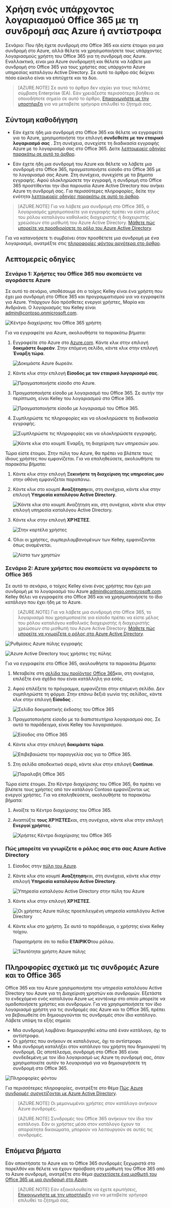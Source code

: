 <properties
    pageTitle="Κοινή χρήση ενός ενιαίου μισθωτή Azure AD στις συνδρομές του Office 365 και το Azure | Microsoft Azure"
    description="Μάθετε πώς μπορείτε να κάνετε κοινή χρήση Azure AD μισθωτή του Office 365 και τους χρήστες με τη συνδρομή σας Azure, ή αντίστροφα"
    services=""
    documentationCenter=""
    authors="JiangChen79"
    manager="mbaldwin"
    editor=""
    tags="billing,top-support-issue"/>

<tags
    ms.service="billing"
    ms.workload="na"
    ms.tgt_pltfrm="ibiza"
    ms.devlang="na"
    ms.topic="article"
    ms.date="08/17/2016"
    ms.author="cjiang"/>

# <a name="use-an-existing-office-365-account-with-your-azure-subscription-or-vice-versa"></a>Χρήση ενός υπάρχοντος λογαριασμού Office 365 με τη συνδρομή σας Azure ή αντίστροφα
Σενάριο: Που ήδη έχετε συνδρομή στο Office 365 και είστε έτοιμοι για μια συνδρομή στο Azure, αλλά θέλετε να χρησιμοποιήσετε τους υπάρχοντες λογαριασμούς χρήστη του Office 365 για τη συνδρομή σας Azure. Εναλλακτικά, είναι μια Azure συνδρομητή και θέλετε να λάβετε μια συνδρομή στο Office 365 για τους χρήστες σας υπάρχοντα Azure υπηρεσίας καταλόγου Active Directory. Σε αυτό το άρθρο σάς δείχνει πόσο εύκολο είναι να επιτύχετε και τα δύο.

> [AZURE.NOTE] Σε αυτό το άρθρο δεν ισχύει για τους πελάτες σύμβαση Enterprise (EA). Εάν χρειάζεστε περισσότερη βοήθεια σε οποιοδήποτε σημείο σε αυτό το άρθρο, [Επικοινωνήστε με την υποστήριξη](https://portal.azure.com/?#blade/Microsoft_Azure_Support/HelpAndSupportBlade) για να μεταβείτε γρήγορα επιλυθεί το ζήτημά σας.


## <a name="quick-guidance"></a>Σύντομη καθοδήγηση

- Εάν έχετε ήδη μια συνδρομή στο Office 365 και θέλετε να εγγραφείτε για το Azure, χρησιμοποιήστε την επιλογή **συνδεθείτε με τον εταιρικό λογαριασμό σας** . Στη συνέχεια, συνεχίστε τη διαδικασία εγγραφής Azure με το λογαριασμό σας στο Office 365. Δείτε [λεπτομερείς οδηγίες παρακάτω σε αυτό το άρθρο](#s1).

- Εάν έχετε ήδη μια συνδρομή του Azure και θέλετε να λάβετε μια συνδρομή στο Office 365, πραγματοποιήστε είσοδο στο Office 365 με το λογαριασμό σας Azure. Στη συνέχεια, συνεχίστε με τα βήματα εγγραφής. Αφού ολοκληρώσετε την εγγραφή, η συνδρομή στο Office 365 προστίθενται την ίδια παρουσία Azure Active Directory που ανήκει Azure τη συνδρομή σας. Για περισσότερες πληροφορίες, δείτε την ενότητα [λεπτομερείς οδηγίες παρακάτω σε αυτό το άρθρο](#s2).

>[AZURE.NOTE] Για να λάβετε μια συνδρομή στο Office 365, ο λογαριασμός χρησιμοποιείτε για εγγραφής πρέπει να είστε μέλος του ρόλου καταλόγου καθολικός διαχειριστής ή διαχειριστής χρεώσεων στο μισθωτή του Azure Active Directory. [Μάθετε πώς μπορείτε να προσδιορίσετε το ρόλο του Azure Active Directory](#how-to-know-your-role-in-your-azure-active-directory).

Για να κατανοήσετε τι συμβαίνει όταν προσθέτετε μια συνδρομή με ένα λογαριασμό, ανατρέξτε στις [πληροφορίες φόντου αργότερα στο άρθρο](#background-information).

## <a name="detailed-steps"></a>Λεπτομερείς οδηγίες
<a id="s1"></a>
### <a name="scenario-1-office-365-users-who-plan-to-buy-azure"></a>Σενάριο 1: Χρήστες του Office 365 που σκοπεύετε να αγοράσετε Azure
Σε αυτό το σενάριο, υποθέσουμε ότι ο τοίχος Kelley είναι ένα χρήστη που έχει μια συνδρομή στο Office 365 και προγραμματισμού για να εγγραφείτε για Azure. Υπάρχουν δύο πρόσθετες ενεργοί χρήστες, Μαρία και Ανδριάνα. Ο λογαριασμός του Kelley είναι admin@contoso.onmicrosoft.com.

![Κέντρο διαχείρισης του Office 365 χρήστη](./media/billing-use-existing-office-365-account-azure-subscription/1-office365-users-admin-center.png)

Για να εγγραφείτε για Azure, ακολουθήστε τα παρακάτω βήματα:

1. Εγγραφείτε στο Azure στο [Azure.com](https://azure.microsoft.com/). Κάντε κλικ στην επιλογή **δοκιμάστε δωρεάν**. Στην επόμενη σελίδα, κάντε κλικ στην επιλογή **Έναρξη τώρα**.

    ![Δοκιμάστε Azure δωρεάν.](./media/billing-use-existing-office-365-account-azure-subscription/2-azure-signup-try-free.png)

2. Κάντε κλικ στην επιλογή **Είσοδος με τον εταιρικό λογαριασμό σας**.

    ![Πραγματοποιήστε είσοδο στο Azure.](./media/billing-use-existing-office-365-account-azure-subscription/3-sign-in-to-azure.png)

3. Πραγματοποιήστε είσοδο με λογαριασμό του Office 365. Σε αυτήν την περίπτωση, είναι Kelley του λογαριασμού στο Office 365.

    ![Πραγματοποιήστε είσοδο με λογαριασμό του Office 365.](./media/billing-use-existing-office-365-account-azure-subscription/4-sign-in-with-org-account.png)

4. Συμπληρώστε τις πληροφορίες και να ολοκληρώσετε τη διαδικασία εγγραφής.

    ![Συμπληρώστε τις πληροφορίες και να ολοκληρώσετε εγγραφής.](./media/billing-use-existing-office-365-account-azure-subscription/5-azure-sign-up-fill-information.png)

    ![Κάντε κλικ στο κουμπί Έναρξη, τη διαχείριση των υπηρεσιών μου.](./media/billing-use-existing-office-365-account-azure-subscription/6-azure-start-managing-my-service.png)

Τώρα είστε έτοιμοι. Στην πύλη του Azure, θα πρέπει να βλέπετε τους ίδιους χρήστες που εμφανίζεται. Για να επαληθεύσετε, ακολουθήστε τα παρακάτω βήματα:

1. Κάντε κλικ στην επιλογή **Ξεκινήστε τη διαχείριση της υπηρεσίας μου** στην οθόνη εμφανίζεται παραπάνω.
2. Κάντε κλικ στο κουμπί **Αναζήτηση**και, στη συνέχεια, κάντε κλικ στην επιλογή **Υπηρεσία καταλόγου Active Directory**.

    ![Κάντε κλικ στο κουμπί Αναζήτηση και, στη συνέχεια, κάντε κλικ στην επιλογή υπηρεσία καταλόγου Active Directory.](./media/billing-use-existing-office-365-account-azure-subscription/7-azure-portal-browse-ad.png)

3. Κάντε κλικ στην επιλογή **ΧΡΉΣΤΕΣ**.

    ![Στην καρτέλα χρήστες](./media/billing-use-existing-office-365-account-azure-subscription/8-azure-portal-ad-users-tab.png)

4. Όλοι οι χρήστες, συμπεριλαμβανομένων των Kelley, εμφανίζονται όπως αναμένεται.

    ![Λίστα των χρηστών](./media/billing-use-existing-office-365-account-azure-subscription/9-azure-portal-ad-users.png)

<a id="s2"></a>
### <a name="scenario-2-azure-users-who-plan-to-buy-office-365"></a>Σενάριο 2: Azure χρήστες που σκοπεύετε να αγοράσετε το Office 365

Σε αυτό το σενάριο, ο τοίχος Kelley είναι ένας χρήστης που έχει μια συνδρομή με το λογαριασμό του Azure admin@contoso.onmicrosoft.com. Kelley θέλει να εγγραφείτε στο Office 365 και να χρησιμοποιήσετε το ίδιο κατάλογο που έχει ήδη με το Azure.

>[AZURE.NOTE] Για να λάβετε μια συνδρομή στο Office 365, το λογαριασμό που χρησιμοποιείτε για είσοδο πρέπει να είστε μέλος του ρόλου καταλόγου καθολικός διαχειριστής ή διαχειριστής χρεώσεων στο μισθωτή του Azure Active Directory. [Μάθετε πώς μπορείτε να γνωρίζετε ο ρόλος στο Azure Active Directory](#how-to-know-your-role-in-your-azure-active-directory).

![Ρυθμίσεις Azure πύλης εγγραφής](./media/billing-use-existing-office-365-account-azure-subscription/10-azure-portal-settings-subscription.png)

![Azure Active Directory τους χρήστες της πύλης](./media/billing-use-existing-office-365-account-azure-subscription/11-azure-portal-ads-users.png)

Για να εγγραφείτε στο Office 365, ακολουθήστε τα παρακάτω βήματα:

1. Μεταβείτε στη [σελίδα του προϊόντος Office 365](https://products.office.com/business)και, στη συνέχεια, επιλέξτε ένα σχέδιο που είναι κατάλληλη για εσάς.
2. Αφού επιλέξετε το πρόγραμμα, εμφανίζεται στην επόμενη σελίδα. Δεν συμπληρώστε τη φόρμα. Στην επάνω δεξιά γωνία της σελίδας, κάντε κλικ στην επιλογή **Είσοδος** .

    ![Σελίδα δοκιμαστικής έκδοσης του Office 365](./media/billing-use-existing-office-365-account-azure-subscription/12-office-365-trial-page.png)

3. Πραγματοποιήστε είσοδο με τα διαπιστευτήρια λογαριασμού σας. Σε αυτό το παράδειγμα, είναι Kelley του λογαριασμού.

    ![Είσοδος στο Office 365](./media/billing-use-existing-office-365-account-azure-subscription/13-office-365-sign-in.png)

4. Κάντε κλικ στην επιλογή **δοκιμάστε τώρα**.

    ![Επιβεβαιώστε την παραγγελία σας για το Office 365.](./media/billing-use-existing-office-365-account-azure-subscription/14-office-365-confirm-your-order.png)

5. Στη σελίδα αποδεικτικό σειρά, κάντε κλικ στην επιλογή **Continue**.

    ![Παραλαβή Office 365](./media/billing-use-existing-office-365-account-azure-subscription/15-office-365-order-receipt.png)

Τώρα είστε έτοιμοι. Στο Κέντρο διαχείρισης του Office 365, θα πρέπει να βλέπετε τους χρήστες από τον κατάλογο Contoso εμφανίζονται ως ενεργοί χρήστες. Για να επαληθεύσετε, ακολουθήστε τα παρακάτω βήματα:

1. Ανοίξτε το Κέντρο διαχείρισης του Office 365.
2. Αναπτύξτε **τους ΧΡΉΣΤΕΣ**και, στη συνέχεια, κάντε κλικ στην επιλογή **Ενεργοί χρήστες**.

    ![Χρήστες Κέντρο διαχείρισης του Office 365](./media/billing-use-existing-office-365-account-azure-subscription/16-office-365-admin-center-users.png)

### <a name="how-to-know-your-role-in-your-azure-active-directory"></a>Πώς μπορείτε να γνωρίζετε ο ρόλος σας στο σας Azure Active Directory

1. Είσοδος στην [πύλη του Azure](https://portal.azure.com/).
2. Κάντε κλικ στο κουμπί **Αναζήτηση**και, στη συνέχεια, κάντε κλικ στην επιλογή **Υπηρεσία καταλόγου Active Directory**.

    ![Υπηρεσία καταλόγου Active Directory στην πύλη του Azure](./media/billing-use-existing-office-365-account-azure-subscription/7-azure-portal-browse-ad.png)

3. Κάντε κλικ στην επιλογή **ΧΡΉΣΤΕΣ**.

    ![Οι χρήστες Azure πύλης προεπιλεγμένη υπηρεσία καταλόγου Active Directory](./media/billing-use-existing-office-365-account-azure-subscription/17-azure-portal-default-ad-users.png)

4. Κάντε κλικ στο χρήστη. Σε αυτό το παράδειγμα, ο χρήστης είναι Kelley τοίχου.

    Παρατηρήστε ότι το πεδίο **ΕΤΑΙΡΙΚΌ**του ρόλου.

    ![Ταυτότητα χρήστη Azure πύλης](./media/billing-use-existing-office-365-account-azure-subscription/18-azure-portal-user-identity.png)

## <a name="background-information-about-azure-and-office-365-subscriptions"></a>Πληροφορίες σχετικά με τις συνδρομές Azure και το Office 365
Office 365 και του Azure χρησιμοποιήστε την υπηρεσία καταλόγου Active Directory του Azure για τη Διαχείριση χρηστών και συνδρομών. Εξετάστε το ενδεχόμενο ενός καταλόγου Azure ως κοντέινερ στο οποίο μπορείτε να ομαδοποιήσετε χρήστες και συνδρομών. Για να χρησιμοποιήσετε τον ίδιο λογαριασμό χρήστη για τις συνδρομές σας Azure και το Office 365, πρέπει να βεβαιωθείτε ότι δημιουργούνται τις συνδρομές στον ίδιο κατάλογο. Λάβετε υπόψη τα εξής σημεία:

- Μια συνδρομή λαμβάνει δημιουργηθεί κάτω από έναν κατάλογο, όχι το αντίστροφο.
- Οι χρήστες που ανήκουν σε καταλόγους, όχι το αντίστροφο.
- Μια συνδρομή καταλήξει στον κατάλογο του χρήστη που δημιουργεί τη συνδρομή. Ως αποτέλεσμα, συνδρομή στο Office 365 είναι συνδεδεμένη με τον ίδιο λογαριασμό ως Azure τη συνδρομή σας, όταν χρησιμοποιείτε αυτόν το λογαριασμό για να δημιουργήσετε τη συνδρομή στο Office 365.

![Πληροφορίες φόντου](./media/billing-use-existing-office-365-account-azure-subscription/19-background-information.png)

Για περισσότερες πληροφορίες, ανατρέξτε στο θέμα [Πώς Azure συνδρομές συσχετίζονται με Azure Active Directory](./active-directory/active-directory-how-subscriptions-associated-directory.md).

>[AZURE.NOTE] Οι μεμονωμένοι χρήστες στον κατάλογο ανήκουν Azure συνδρομές.

>[AZURE.NOTE] Συνδρομές του Office 365 ανήκουν τον ίδιο τον κατάλογο. Εάν οι χρήστες μέσα στον κατάλογο έχουν τα απαραίτητα δικαιώματα, μπορούν να λειτουργούν σε αυτές τις συνδρομές.

## <a name="next-steps"></a>Επόμενα βήματα
Εάν αποκτήσατε το Azure και το Office 365 συνδρομές ξεχωριστά στο παρελθόν και θέλετε να έχουν πρόσβαση στο μισθωτή του Office 365 από το Azure συνδρομή, ανατρέξτε στο θέμα [συσχετίσετε ένα μισθωτή του Office 365 με μια συνδρομή στο Azure](billing-add-office-365-tenant-to-azure-subscription.md).

> [AZURE.NOTE] Εάν εξακολουθείτε να έχετε ερωτήσεις, [Επικοινωνήστε με την υποστήριξη](https://portal.azure.com/?#blade/Microsoft_Azure_Support/HelpAndSupportBlade) για να μεταβείτε γρήγορα επιλυθεί το ζήτημά σας.
